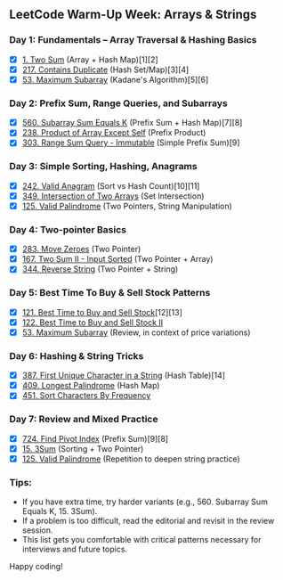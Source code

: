 ## LeetCode Warm-Up Week: Arrays & Strings

### Day 1: Fundamentals – Array Traversal & Hashing Basics

- [x] [1. Two Sum](https://leetcode.com/problems/two-sum/) (Array + Hash Map)[1][2]
- [x] [217. Contains Duplicate](https://leetcode.com/problems/contains-duplicate/) (Hash Set/Map)[3][4]
- [x] [53. Maximum Subarray](https://leetcode.com/problems/maximum-subarray/) (Kadane's Algorithm)[5][6]

### Day 2: Prefix Sum, Range Queries, and Subarrays

- [x] [560. Subarray Sum Equals K](https://leetcode.com/problems/subarray-sum-equals-k/) (Prefix Sum + Hash Map)[7][8]
- [x] [238. Product of Array Except Self](https://leetcode.com/problems/product-of-array-except-self/) (Prefix Product)
- [x] [303. Range Sum Query - Immutable](https://leetcode.com/problems/range-sum-query-immutable/) (Simple Prefix Sum)[9]

### Day 3: Simple Sorting, Hashing, Anagrams

- [x] [242. Valid Anagram](https://leetcode.com/problems/valid-anagram/) (Sort vs Hash Count)[10][11]
- [x] [349. Intersection of Two Arrays](https://leetcode.com/problems/intersection-of-two-arrays/) (Set Intersection)
- [x] [125. Valid Palindrome](https://leetcode.com/problems/valid-palindrome/) (Two Pointers, String Manipulation)

### Day 4: Two-pointer Basics

- [x] [283. Move Zeroes](https://leetcode.com/problems/move-zeroes/) (Two Pointer)
- [x] [167. Two Sum II - Input Sorted](https://leetcode.com/problems/two-sum-ii-input-array-is-sorted/) (Two Pointer + Array)
- [x] [344. Reverse String](https://leetcode.com/problems/reverse-string/) (Two Pointer + String)

### Day 5: Best Time To Buy & Sell Stock Patterns

- [x] [121. Best Time to Buy and Sell Stock](https://leetcode.com/problems/best-time-to-buy-and-sell-stock/)[12][13]
- [x] [122. Best Time to Buy and Sell Stock II](https://leetcode.com/problems/best-time-to-buy-and-sell-stock-ii/)
- [x] [53. Maximum Subarray](https://leetcode.com/problems/maximum-subarray/) (Review, in context of price variations)

### Day 6: Hashing & String Tricks

- [x] [387. First Unique Character in a String](https://leetcode.com/problems/first-unique-character-in-a-string/) (Hash Table)[14]
- [x] [409. Longest Palindrome](https://leetcode.com/problems/longest-palindrome/) (Hash Map)
- [x] [451. Sort Characters By Frequency](https://leetcode.com/problems/sort-characters-by-frequency/)

### Day 7: Review and Mixed Practice

- [x] [724. Find Pivot Index](https://leetcode.com/problems/find-pivot-index/) (Prefix Sum)[9][8]
- [x] [15. 3Sum](https://leetcode.com/problems/3sum/) (Sorting + Two Pointer)
- [x] [125. Valid Palindrome](https://leetcode.com/problems/valid-palindrome/) (Repetition to deepen string practice)

### Tips:

- If you have extra time, try harder variants (e.g., 560. Subarray Sum Equals K, 15. 3Sum).
- If a problem is too difficult, read the editorial and revisit in the review session.
- This list gets you comfortable with critical patterns necessary for interviews and future topics.

Happy coding!
